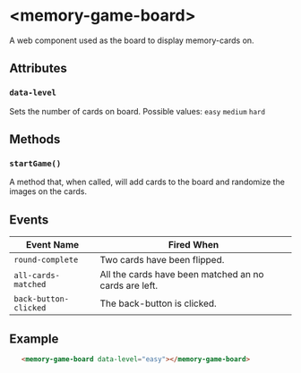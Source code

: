 # &lt;memory-game-board&gt;

A web component used as the board to display memory-cards on.

## Attributes

### `data-level`

Sets the number of cards on board. Possible values:
`easy`
`medium`
`hard`

## Methods

### `startGame()`

A method that, when called, will add cards to the board and randomize the images on the cards.

## Events

| Event Name | Fired When |
|------------|------------|
| `round-complete`| Two cards have been flipped. |
| `all-cards-matched`| All the cards have been matched an no cards are left. |
| `back-button-clicked`| The back-button is clicked. |

## Example

```html
   <memory-game-board data-level="easy"></memory-game-board>
```


